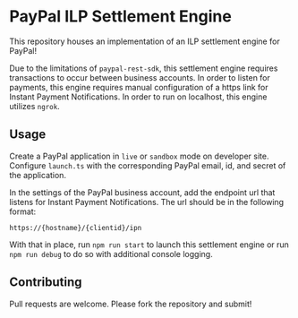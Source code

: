 # PayPal ILP Settlement Engine

This repository houses an implementation of an ILP settlement engine for PayPal!

Due to the limitations of `paypal-rest-sdk`, this settlement engine requires transactions to occur between business accounts. In order to listen for payments, this engine requires manual configuration of a https link for Instant Payment Notifications. In order to run on localhost, this engine utilizes `ngrok`. 

## Usage

Create a PayPal application in `live` or `sandbox` mode on developer site. Configure `launch.ts` with the corresponding PayPal email, id, and secret of the application.

In the settings of the PayPal business account, add the endpoint url that listens for Instant Payment Notifications. The url should be in the following format:

```
https://{hostname}/{clientid}/ipn
```

With that in place, run `npm run start` to launch this settlement engine or run `npm run debug` to do so with additional console logging.

## Contributing

Pull requests are welcome. Please fork the repository and submit!
